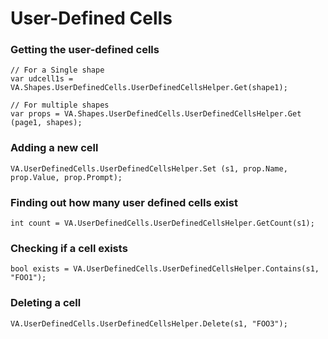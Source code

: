 # User-Defined Cells

### Getting the user-defined cells

```
// For a Single shape
var udcell1s = VA.Shapes.UserDefinedCells.UserDefinedCellsHelper.Get(shape1);

// For multiple shapes
var props = VA.Shapes.UserDefinedCells.UserDefinedCellsHelper.Get (page1, shapes);

```

### Adding a new cell

```
VA.UserDefinedCells.UserDefinedCellsHelper.Set (s1, prop.Name, prop.Value, prop.Prompt);

```

### Finding out how many user defined cells exist

```
int count = VA.UserDefinedCells.UserDefinedCellsHelper.GetCount(s1);

```

### Checking if a cell exists

```
bool exists = VA.UserDefinedCells.UserDefinedCellsHelper.Contains(s1, "FOO1");

```

### Deleting a cell

```
VA.UserDefinedCells.UserDefinedCellsHelper.Delete(s1, "FOO3");
```



